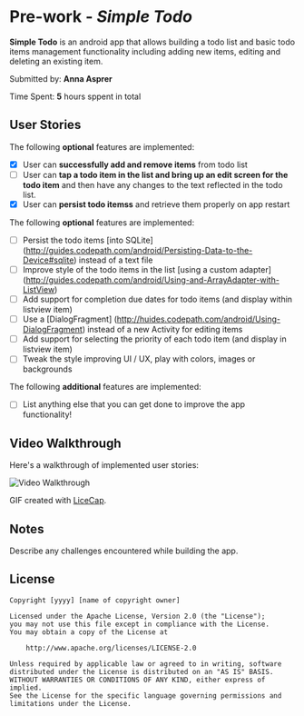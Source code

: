 # Pre-work - *Simple Todo*

**Simple Todo** is an android app that allows building a todo list and basic todo items management functionality including adding new items, editing and deleting an existing item.

Submitted by: **Anna Asprer**

Time Spent: **5** hours sppent in total

## User Stories

The following **optional** features are implemented:

* [x] User can **successfully add and remove items** from todo list
* [ ] User can **tap a todo item in the list and bring up an edit screen for the todo item** and then have any changes to the text reflected in the todo list.
* [x] User can **persist todo itemss** and retrieve them properly on app restart

The following **optional** features are implemented:

* [ ] Persist the todo items [into SQLite] (http://guides.codepath.com/android/Persisting-Data-to-the-Device#sqlite) instead of a text file
* [ ] Improve style of the todo items in the list [using a custom adapter] (http://guides.codepath.com/android/Using-and-ArrayAdapter-with-ListView)
* [ ] Add support for completion due dates for todo items (and display within listview item)
* [ ] Use a [DialogFragment] (http://huides.codepath.com/android/Using-DialogFragment) instead of a new Activity for editing items
* [ ] Add support for selecting the priority of each todo item (and display in listview item)
* [ ] Tweak the style improving UI / UX, play with colors, images or backgrounds

The following **additional** features are implemented:

* [ ] List anything else that you can get done to improve the app functionality!

## Video Walkthrough

Here's a walkthrough of implemented user stories:

<img src='http://i.imgur.com/link/to/your/gif/file.gif' title='Video Walkthrough' width='' alt='Video Walkthrough' />

GIF created with [LiceCap](http://www.cockos.com/licecap/).

## Notes

Describe any challenges encountered while building the app.

## License

	Copyright [yyyy] [name of copyright owner]

	Licensed under the Apache License, Version 2.0 (the "License");
	you may not use this file except in compliance with the License.
	You may obtain a copy of the License at
	
		http://www.apache.org/licenses/LICENSE-2.0

	Unless required by applicable law or agreed to in writing, software
	distributed under the License is distributed on an "AS IS" BASIS.
	WITHOUT WARRANTIES OR CONDITIONS OF ANY KIND, either express of implied.
	See the License for the specific language governing permissions and
	limitations under the License.
